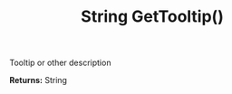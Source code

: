 ﻿---
uid: crmscript_ref_NSAssociate_GetTooltip
title: String GetTooltip()
intellisense: NSAssociate.GetTooltip
keywords: NSAssociate, GetTooltip
so.topic: reference
---

Tooltip or other description

**Returns:** String


